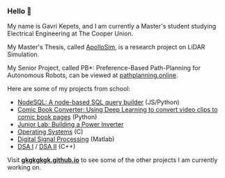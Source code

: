 ### Hello 👋

My name is Gavri Kepets, and I am currently a Master's student studying Electrical Engineering at The Cooper Union.

My Master's Thesis, called [ApolloSim](https://github.com/gkgkgkgk/ApolloSim), is a research project on LiDAR Simulation.

My Senior Project, called PB*: Preference-Based Path-Planning for Autonomous Robots, can be viewed at [pathplanning.online](https://pathplanning.online).

Here are some of my projects from school:
* [NodeSQL: A node-based SQL query builder](https://github.com/gkgkgkgk/nodesql) (JS/Python)
* [Comic Book Converter: Using Deep Learning to convert video clips to comic book pages](https://github.com/gkgkgkgk/ComicBookConverter) (Python)
* [Junior Lab: Building a Power Inverter](https://github.com/gkgkgkgk/jlab)
* [Operating Systems](https://github.com/gkgkgkgk/ECE357-OS) (C)
* [Digital Signal Processing](https://github.com/gkgkgkgk/ECE310-DSP) (Matlab)
* [DSA I](https://github.com/gkgkgkgk/ECE264-DSA) / [DSA II](https://github.com/gkgkgkgk/ECE365-DSAII) (C++)

Visit **[gkgkgkgk.github.io](https://gkgkgkgk.github.io/)** to see some of the other projects I am currently working on.
